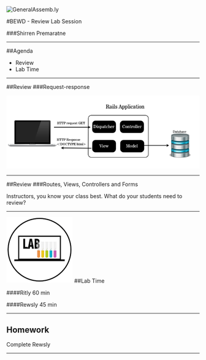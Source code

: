 ![GeneralAssemb.ly](https://github.com/generalassembly/ga-ruby-on-rails-for-devs/raw/master/images/ga.png "GeneralAssemb.ly")

#BEWD - Review Lab Session

###Shirren Premaratne

---


##Agenda

*	Review
*	Lab Time

---


##Review
###Request-response

![Request Response Diagram](../../assets/rails/response_request.png)

---



##Review
###Routes, Views, Controllers and Forms

Instructors, you know your class best. What do your students need to review?

---




<img id ='icon' src="../../assets/ICL_icons/Exercise_icon_md.png">
##Lab Time

####Ritly
60 min

####Rewsly
45 min

---


## Homework

Complete Rewsly

---

